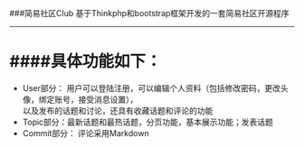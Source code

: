 ###简易社区Club
基于Thinkphp和bootstrap框架开发的一套简易社区开源程序

----------------------------------------------------
####具体功能如下：
=============
* User部分： 用户可以登陆注册，可以编辑个人资料（包括修改密码，更改头像，绑定账号，接受消息设置），<br/>以及发布的话题和讨论，还具有收藏话题和评论的功能
* Topic部分：最新话题和最热话题，分页功能，基本展示功能；发表话题
* Commit部分：  评论采用Markdown
